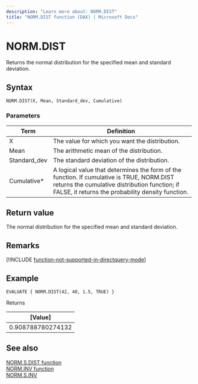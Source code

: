 ```yaml
---
description: "Learn more about: NORM.DIST"
title: "NORM.DIST function (DAX) | Microsoft Docs"
---
```

# NORM.DIST

Returns the normal distribution for the specified mean and standard deviation. 

## Syntax  
  
```dax
NORM.DIST(X, Mean, Standard_dev, Cumulative)  
```
  
### Parameters  
  
|Term|Definition|  
|--------|--------------|  
|X|The value for which you want the distribution.|  
|Mean |The arithmetic mean of the distribution.|
|Standard_dev|The standard deviation of the distribution.|
|Cumulative*|A logical value that determines the form of the function. If cumulative is TRUE, NORM.DIST returns the cumulative distribution function; if FALSE, it returns the probability density function.|
  
## Return value

The normal distribution for the specified mean and standard deviation.  

## Remarks

[!INCLUDE [function-not-supported-in-directquery-mode](includes/function-not-supported-in-directquery-mode.md)]

## Example  
  
```dax
EVALUATE { NORM.DIST(42, 40, 1.5, TRUE) }
```

Returns

|[Value]  |
|---------|
|0.908788780274132     |


## See also  

[NORM.S.DIST function](norm-s-dist-dax.md)  
[NORM.INV function](norm-inv-dax.md)  
[NORM.S.INV](norm-s-inv-dax.md)  
